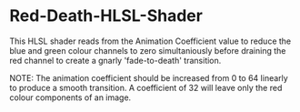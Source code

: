 # Red-Death-HLSL-Shader

This HLSL shader reads from the Animation Coefficient value to reduce the blue and green colour channels to zero simultaniously before draining the red channel to create a gnarly 'fade-to-death' transition. 

NOTE: The animation coefficient should be increased from 0 to 64 linearly to produce a smooth transition. A coefficient of 32 will leave only the red colour components of an image.
